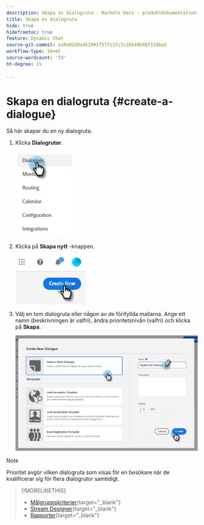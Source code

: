```yaml
---
description: Skapa en dialogruta - Marketo Docs - produktdokumentation
title: Skapa en dialogruta
hide: true
hidefromtoc: true
feature: Dynamic Chat
source-git-commit: ea9e02d9ad52991757f137c7c2b549b98f139ba5
workflow-type: tm+mt
source-wordcount: '73'
ht-degree: 1%

---
```


# Skapa en dialogruta {#create-a-dialogue}

Så här skapar du en ny dialogruta.

1. Klicka **Dialogrutor**.

   ![](assets/create-a-dialogue-1.png)

1. Klicka på **Skapa nytt** -knappen.

   ![](assets/create-a-dialogue-2.png)

1. Välj en tom dialogruta eller någon av de förifyllda mallarna. Ange ett namn (beskrivningen är valfri), ändra prioritetsnivån (valfri) och klicka på **Skapa**.

   ![](assets/create-a-dialogue-3.png)

>[!NOTE]
>
>Prioritet avgör vilken dialogruta som visas för en besökare när de kvalificerar sig för flera dialogrutor samtidigt.

>[!MORELIKETHIS]
>
>* [Målgruppskriterier](/help/marketo/product-docs/demand-generation/dynamic-chat/dialogues/audience-criteria.md){target="_blank"}
>* [Stream Designer](/help/marketo/product-docs/demand-generation/dynamic-chat/dialogues/stream-designer.md){target="_blank"}
>* [Rapporter](/help/marketo/product-docs/demand-generation/dynamic-chat/dialogues/reports.md){target="_blank"}

